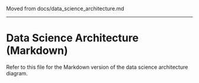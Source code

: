 Moved from docs/data_science_architecture.md

---

# Data Science Architecture (Markdown)

Refer to this file for the Markdown version of the data science architecture diagram.
